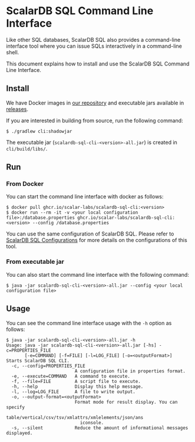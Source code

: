# ScalarDB SQL Command Line Interface

Like other SQL databases, ScalarDB SQL also provides a command-line interface tool where you can issue SQLs interactively in a command-line shell.

This document explains how to install and use the ScalarDB SQL Command Line Interface.

## Install

We have Docker images in [our repository](https://github.com/orgs/scalar-labs/packages/container/package/scalardb-sql-cli) and executable jars available in [releases](https://github.com/scalar-labs/scalardb-sql/releases).

If you are interested in building from source, run the following command:

```shell
$ ./gradlew cli:shadowjar
```

The executable jar (`scalardb-sql-cli-<version>-all.jar`) is created in `cli/build/libs/`.

## Run

### From Docker

You can start the command line interface with docker as follows:
```shell
$ docker pull ghcr.io/scalar-labs/scalardb-sql-cli:<version>
$ docker run --rm -it -v <your local configuration file>:/database.properties ghcr.io/scalar-labs/scalardb-sql-cli:<version> --config /database.properties
```

You can use the same configuration of ScalarDB SQL.
Please refer to [ScalarDB SQL Configurations](configurations.md) for more details on the configurations of this tool.

### From executable jar

You can also start the command line interface with the following command:
```shell
$ java -jar scalardb-sql-cli-<version>-all.jar --config <your local configuration file>
```

## Usage

You can see the command line interface usage with the `-h` option as follows:

```shell
$ java -jar scalardb-sql-cli-<version>-all.jar -h
Usage: java -jar scalardb-sql-cli-<version>-all.jar [-hs] -c=PROPERTIES_FILE
       [-e=COMMAND] [-f=FILE] [-l=LOG_FILE] [-o=<outputFormat>]
Starts ScalarDB SQL CLI.
  -c, --config=PROPERTIES_FILE
                          A configuration file in properties format.
  -e, --execute=COMMAND   A command to execute.
  -f, --file=FILE         A script file to execute.
  -h, --help              Display this help message.
  -l, --log=LOG_FILE      A file to write output.
  -o, --output-format=<outputFormat>
                          Format mode for result display. You can specify
                            table/vertical/csv/tsv/xmlattrs/xmlelements/json/ans
                            iconsole.
  -s, --silent            Reduce the amount of informational messages displayed.
```

